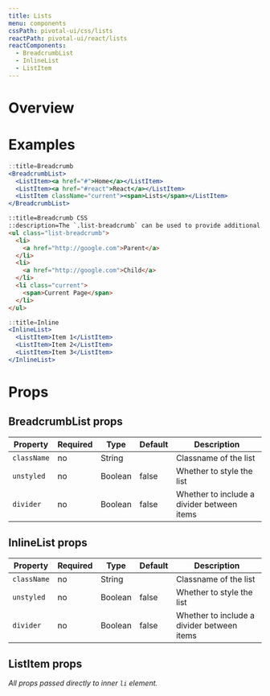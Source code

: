 ```yaml
---
title: Lists
menu: components
cssPath: pivotal-ui/css/lists
reactPath: pivotal-ui/react/lists
reactComponents:
  - BreadcrumbList
  - InlineList
  - ListItem
---
```


# Overview

# Examples

```jsx harmony
::title=Breadcrumb
<BreadcrumbList>
  <ListItem><a href="#">Home</a></ListItem>
  <ListItem><a href="#react">React</a></ListItem>
  <ListItem className="current"><span>Lists</span></ListItem>
</BreadcrumbList>
```

```html
::title=Breadcrumb CSS
::description=The `.list-breadcrumb` can be used to provide additional page navigation. Breadcrumbs use their own monospace font-family.
<ul class="list-breadcrumb">
  <li>
    <a href="http://google.com">Parent</a>
  </li>
  <li>
    <a href="http://google.com">Child</a>
  </li>
  <li class="current">
    <span>Current Page</span>
  </li>
</ul>
```

```jsx harmony
::title=Inline
<InlineList>
  <ListItem>Item 1</ListItem>
  <ListItem>Item 2</ListItem>
  <ListItem>Item 3</ListItem>
</InlineList>
```

# Props

## BreadcrumbList props

Property    | Required | Type | Default | Description
------------|----------|------|---------|------------
`className` | no | String  |       | Classname of the list
`unstyled`  | no | Boolean | false | Whether to style the list
`divider`   | no | Boolean | false | Whether to include a divider between items

## InlineList props

Property    | Required | Type | Default | Description
------------|----------|------|---------|------------
`className` | no | String  |       | Classname of the list
`unstyled`  | no | Boolean | false | Whether to style the list
`divider`   | no | Boolean | false | Whether to include a divider between items

## ListItem props

_All props passed directly to inner `li` element._